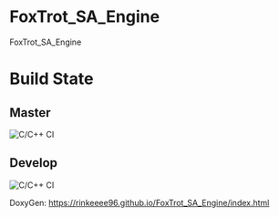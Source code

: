 # FoxTrot_SA_Engine
FoxTrot_SA_Engine

# Build State
## Master
![C/C++ CI](https://github.com/Rinkeeee96/FoxTrot_SA_Engine/workflows/C/C++%20CI/badge.svg?branch=master)
## Develop
![C/C++ CI](https://github.com/Rinkeeee96/FoxTrot_SA_Engine/workflows/C/C++%20CI/badge.svg?branch=develop)


DoxyGen:
https://rinkeeee96.github.io/FoxTrot_SA_Engine/index.html